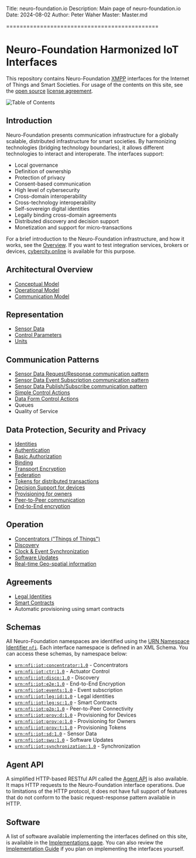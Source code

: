 ﻿Title: neuro-foundation.io
Description: Main page of neuro-foundation.io
Date: 2024-08-02
Author: Peter Waher
Master: Master.md

=============================================

Neuro-Foundation Harmonized IoT Interfaces
=============================================

This repository contains Neuro-Foundation [XMPP](https://xmpp.org/) interfaces for the Internet of Things and Smart Societies. For usage of the 
contents on this site, see the [open source](https://github.com/Trust-Anchor-Group/neuro-foundation.io) [license agreement](Copyright.md).

![Table of Contents](toc)

Introduction
----------------

Neuro-Foundation presents communication infrastructure for a globally scalable, distributed infrastructure for smart societies.
By harmonizing technologies (bridging technology boundaries), it allows different technologies to
interact and interoperate. The interfaces support:

* Local governance
* Definition of ownership
* Protection of privacy
* Consent-based communication
* High level of cybersecurity
* Cross-domain interoperability
* Cross-technology interoperability
* Self-sovereign digital identities
* Legally binding cross-domain agreements
* Distributed discovery and decision support
* Monetization and support for micro-transactions

For a brief introduction to the Neuro-Foundation infrastructure, and how it works, see the [Overview](Overview.md). If you want to test
integration services, brokers or devices, [cybercity.online](https://cybercity.online/) is available for this purpose.

Architectural Overview
--------------------------

* [Conceptual Model](ConceptualModel.md)
* [Operational Model](OperationalModel.md)
* [Communication Model](CommunicationModel.md)


Representation
-----------------

* [Sensor Data](SensorData.md)
* [Control Parameters](ControlParameters.md)
* [Units](Units.md)


Communication Patterns
----------------------------

* [Sensor Data Request/Response communication pattern](SensorDataRequestResponse.md)
* [Sensor Data Event Subscription communication pattern](SensorDataEventSubscription.md)
* [Sensor Data Publish/Subscribe communication pattern](SensorDataPublishSubscribe.md)
* [Simple Control Actions](ControlSimpleActions.md)
* [Data Form Control Actions](ControlDataForm.md)
* Queues
* Quality of Service


Data Protection, Security and Privacy
---------------------------------------

* [Identities](Identities.md)
* [Authentication](Authentication.md)
* [Basic Authorization](Authorization.md)
* [Binding](Binding.md)
* [Transport Encryption](TransportEncryption.md)
* [Federation](Federation.md)
* [Tokens for distributed transactions](Tokens.md)
* [Decision Support for devices](DecisionSupport.md)
* [Provisioning for owners](Provisioning.md)
* [Peer-to-Peer communication](P2P.md)
* [End-to-End encryption](E2E.md)


Operation
-------------------

* [Concentrators ("Things of Things")](Concentrator.md)
* [Discovery](Discovery.md)
* [Clock & Event Synchronization](ClockSynchronization.md)
* [Software Updates](SoftwareUpdates.md)
* [Real-time Geo-spatial information](Geo.md)


Agreements
------------------

* [Legal Identities](LegalIdentities.md)
* [Smart Contracts](/SmartContracts.md)
* Automatic provisioning using smart contracts

Schemas
-------------

All Neuro-Foundation namespaces are identified using the 
[URN Namespace Identifier `nfi`](https://www.iana.org/assignments/urn-formal/nfi). Each
interface namespace is defined in an XML Schema. You can access these schemas, by namespace
below:

* [`urn:nfi:iot:concentrator:1.0`](Schemas/Concentrator.xsd) - Concentrators
* [`urn:nfi:iot:ctr:1.0`](Schemas/Control.xsd) - Actuator Control
* [`urn:nfi:iot:disco:1.0`](Schemas/Discovery.xsd) - Discovery
* [`urn:nfi:iot:e2e:1.0`](Schemas/E2E.xsd) - End-to-End Encryption
* [`urn:nfi:iot:events:1.0`](Schemas/EventSubscription.xsd) - Event subscription
* [`urn:nfi:iot:leg:id:1.0`](Schemas/LegalIdentities.xsd) - Legal identities
* [`urn:nfi:iot:leg:sc:1.0`](Schemas/SmartContracts.xsd) - Smart Contracts
* [`urn:nfi:iot:p2p:1.0`](Schemas/P2P.xsd) - Peer-to-Peer Connectivity
* [`urn:nfi:iot:prov:d:1.0`](Schemas/ProvisioningDevice.xsd) - Provisioning for Devices
* [`urn:nfi:iot:prov:o:1.0`](Schemas/ProvisioningOwner.xsd) - Provisioning for Owners
* [`urn:nfi:iot:prov:t:1.0`](Schemas/ProvisioningTokens.xsd) - Provisioning Tokens
* [`urn:nfi:iot:sd:1.0`](Schemas/SensorData.xsd) - Sensor Data
* [`urn:nfi:iot:swu:1.0`](Schemas/SoftwareUpdates.xsd) - Software Updates
* [`urn:nfi:iot:synchronization:1.0`](Schemas/Synchronization.xsd) - Synchronization


Agent API
-----------

A simplified HTTP-based RESTful API called the [Agent API](/Documentation/Neuron/Agent.md) is also available. It maps HTTP requests to the 
Neuro-Foundation interface operations. Due to limitations of the HTTP protocol, it does not have full support of features that do not conform to 
the basic request-response pattern available in HTTP. 

Software
-----------

A list of software available implementing the interfaces defined on this site, is available in the [Implementations page](Implementations.md).
You can also review the [Implementation Guide](ImplementationGuide.md) if you plan on implementing the interfaces yourself.
